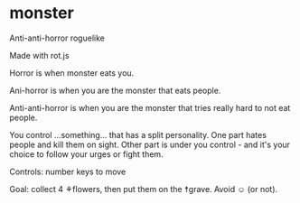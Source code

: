 # monster
Anti-anti-horror roguelike

Made with rot.js

Horror is when monster eats you.

Ani-horror is when you are the monster that eats people.

Anti-anti-horror is when you are the monster that tries really hard to not eat people.

You control ...something... that has a split personality. One part hates people and kill them on sight. 
Other part is under you control - and it's your choice to follow your urges or fight them.

Controls: number keys to move

Goal: collect 4 ⚘flowers, then put them on the ☨grave. Avoid ☺ (or not).